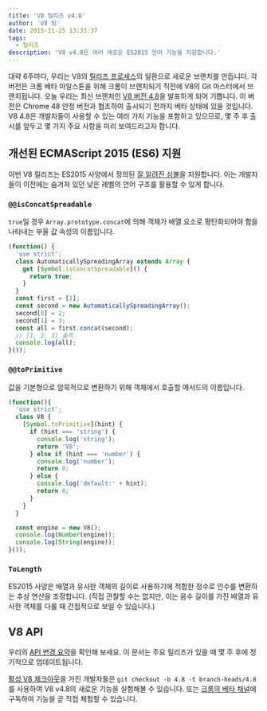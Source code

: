 ```yaml
---
title: 'V8 릴리즈 v4.8'
author: 'V8 팀'
date: 2015-11-25 13:33:37
tags:
  - 릴리즈
description: 'V8 v4.8은 여러 새로운 ES2015 언어 기능을 지원합니다.'
---
```

대략 6주마다, 우리는 V8의 [릴리즈 프로세스](/docs/release-process)의 일환으로 새로운 브랜치를 만듭니다. 각 버전은 크롬 베타 마일스톤을 위해 크롬이 브랜치되기 직전에 V8의 Git 마스터에서 브랜치됩니다. 오늘 우리는 최신 브랜치인 [V8 버전 4.8](https://chromium.googlesource.com/v8/v8.git/+log/branch-heads/4.8)을 발표하게 되어 기쁩니다. 이 버전은 Chrome 48 안정 버전과 협조하여 출시되기 전까지 베타 상태에 있을 것입니다. V8 4.8은 개발자들이 사용할 수 있는 여러 가지 기능을 포함하고 있으므로, 몇 주 후 출시를 앞두고 몇 가지 주요 사항을 미리 보여드리고자 합니다.

<!--truncate-->
## 개선된 ECMAScript 2015 (ES6) 지원

이번 V8 릴리즈는 ES2015 사양에서 정의된 [잘 알려진 심볼](https://developer.mozilla.org/en-US/docs/Web/JavaScript/Reference/Global_Objects/Symbol#Well-known_symbols)을 지원합니다. 이는 개발자들이 이전에는 숨겨져 있던 낮은 레벨의 언어 구조를 활용할 수 있게 합니다.

### `@@isConcatSpreadable`

`true`일 경우 `Array.prototype.concat`에 의해 객체가 배열 요소로 평탄화되어야 함을 나타내는 부울 값 속성의 이름입니다.

```js
(function() {
  'use strict';
  class AutomaticallySpreadingArray extends Array {
    get [Symbol.isConcatSpreadable]() {
      return true;
    }
  }
  const first = [1];
  const second = new AutomaticallySpreadingArray();
  second[0] = 2;
  second[1] = 3;
  const all = first.concat(second);
  // [1, 2, 3] 출력
  console.log(all);
}());
```

### `@@toPrimitive`

값을 기본형으로 암묵적으로 변환하기 위해 객체에서 호출할 메서드의 이름입니다.

```js
(function(){
  'use strict';
  class V8 {
    [Symbol.toPrimitive](hint) {
      if (hint === 'string') {
        console.log('string');
        return 'V8';
      } else if (hint === 'number') {
        console.log('number');
        return 8;
      } else {
        console.log('default:' + hint);
        return 8;
      }
    }
  }

  const engine = new V8();
  console.log(Number(engine));
  console.log(String(engine));
}());
```

### `ToLength`

ES2015 사양은 배열과 유사한 객체의 길이로 사용하기에 적합한 정수로 인수를 변환하는 추상 연산을 조정합니다. (직접 관찰할 수는 없지만, 이는 음수 길이를 가진 배열과 유사한 객체를 다룰 때 간접적으로 보일 수 있습니다.)

## V8 API

우리의 [API 변경 요약](https://docs.google.com/document/d/1g8JFi8T_oAE_7uAri7Njtig7fKaPDfotU6huOa1alds/edit)을 확인해 보세요. 이 문서는 주요 릴리즈가 있을 때 몇 주 후에 정기적으로 업데이트됩니다.

[활성 V8 체크아웃](https://v8.dev/docs/source-code#using-git)을 가진 개발자들은 `git checkout -b 4.8 -t branch-heads/4.8`를 사용하여 V8 v4.8의 새로운 기능을 실험해볼 수 있습니다. 또는 [크롬의 베타 채널](https://www.google.com/chrome/browser/beta.html)에 구독하여 기능을 곧 직접 체험할 수 있습니다.
